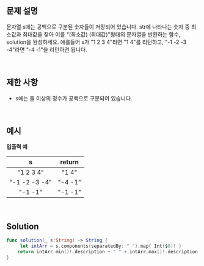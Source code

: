 ## 문제 설명

문자열 s에는 공백으로 구분된 숫자들이 저장되어 있습니다. str에 나타나는 숫자 중 최소값과 최대값을 찾아 이를 "(최소값) (최대값)"형태의 문자열을 반환하는 함수, solution을 완성하세요.
예를들어 s가 "1 2 3 4"라면 "1 4"를 리턴하고, "-1 -2 -3 -4"라면 "-4 -1"을 리턴하면 됩니다.

</br>

## 제한 사항

- s에는 둘 이상의 정수가 공백으로 구분되어 있습니다.

</br>

## 예시

**입출력 예**

|       s       | return  |
| :-----------: | :-----: |
|   "1 2 3 4"   |  "1 4"  |
| "-1 -2 -3 -4" | "-4 -1" |
|    "-1 -1"    | "-1 -1" |

</br>

## Solution

```swift
func solution(_ s:String) -> String {
     let intArr = s.components(separatedBy: " ").map{ Int($0)! }
    return intArr.min()!.description + " " + intArr.max()!.description
}
```

